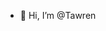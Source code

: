 - 👋 Hi, I’m @Tawren

<!---
Tawren/Tawren is a ✨ special ✨ repository because its `README.md` (this file) appears on your GitHub profile.
You can click the Preview link to take a look at your changes.
--->
